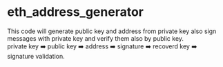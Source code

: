 # eth_address_generator
This code will generate public key and address from private key also sign messages with private key and verify them also by public key.<br>
private key ➡️ public key ➡️ address ➡️ signature ➡️ recoverd key ➡️ signature validation.
